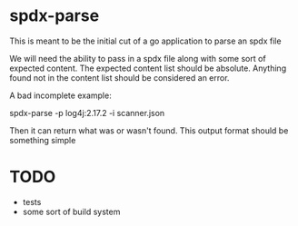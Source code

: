 # spdx-parse

This is meant to be the initial cut of a go application to parse an spdx
file

We will need the ability to pass in a spdx file along with some sort of
expected content. The expected content list should be absolute. Anything
found not in the content list should be considered an error.

A bad incomplete example:

spdx-parse -p log4j:2.17.2 -i scanner.json

Then it can return what was or wasn't found. This output format should be
something simple

# TODO
- tests
- some sort of build system
